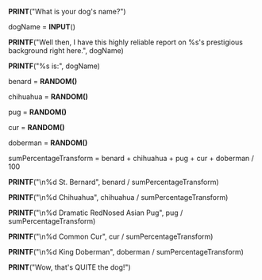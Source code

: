 
**PRINT**("What is your dog's name?")

dogName = **INPUT**()

**PRINTF**("Well then, I have this highly reliable report on %s's prestigious background right 
here.", dogName)

**PRINTF**("%s is:", dogName)

benard = **RANDOM()**

chihuahua = **RANDOM()**

pug = **RANDOM()**

cur = **RANDOM()**

doberman = **RANDOM()**

sumPercentageTransform = benard + chihuahua + pug + cur + doberman / 100

**PRINTF**("\n%d St. Bernard", benard / sumPercentageTransform)

**PRINTF**("\n%d Chihuahua", chihuahua / sumPercentageTransform)

**PRINTF**("\n%d Dramatic RedNosed Asian Pug", pug / sumPercentageTransform)

**PRINTF**("\n%d Common Cur", cur / sumPercentageTransform)

**PRINTF**("\n%d King Doberman", doberman / sumPercentageTransform)

**PRINT**("Wow, that's QUITE the dog!")

